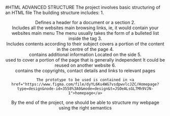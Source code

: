 #HTML ADVANCED STRUCTURE
The project involves basic structuring of an HTML file
    The building structure includes:
        1. <header>
            Defines a header for a document or a section
        2. <nav>
            Includes all the websites main browsing links, ie, it would contain your websites main menu
            The menu usually takes the form of a bulleted list inside the tag
        3. <section>
            Includes contents according to their subject
            covers a portion of the content in the centre of the page
        4. <aside>
            contains additional information
            Located on the side
        5. <article>
            used to cover a portion of the page that is generally independent
            It could be reused on another website
        6. <footer>
            contains the copyrights, contact details and links to relevant pages


    The prototype to be used is contained in <a href="https://www.figma.com/file/dyYL6Ku4WG7vsdpwvlcJZC/Homepage?type=design&node-id=3558%3A0&mode=design&t=JSOeALsGL7Mh9VJN-1">homepage</a>

By the end of the project, one should be able to structure my webpage using the right semantics